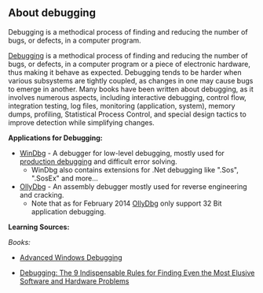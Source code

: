 ## About debugging

Debugging is a methodical process of finding and reducing the number of bugs, or defects, in a computer program.

[Debugging](http://en.wikipedia.org/wiki/Debugging) is a methodical process of finding and reducing the number of bugs, or defects, in a computer program or a piece of electronic hardware, thus making it behave as expected. Debugging tends to be harder when various subsystems are tightly coupled, as changes in one may cause bugs to emerge in another. Many books have been written about debugging, as it involves numerous aspects, including interactive debugging, control flow, integration testing, log files, monitoring (application, system), memory dumps, profiling, Statistical Process Control, and special design tactics to improve detection while simplifying changes.

**Applications for Debugging:**

*   [WinDbg](http://en.wikipedia.org/wiki/Windbg) - A debugger for low-level debugging, mostly used for [production debugging](http://msdn.microsoft.com/en-us/library/ee817659.aspx) and difficult error solving.
    *   WinDbg also contains extensions for .Net debugging like ".Sos", ".SosEx" and more...
*   [OllyDbg](http://en.wikipedia.org/wiki/Ollydbg) - An assembly debugger mostly used for reverse engineering and cracking.
    *   Note that as for February 2014 [OllyDbg](http://en.wikipedia.org/wiki/Ollydbg) only support 32 Bit application debugging.

**Learning Sources:**

_Books:_

*   [Advanced Windows Debugging](http://rads.stackoverflow.com/amzn/click/0321374460)

*   [Debugging: The 9 Indispensable Rules for Finding Even the Most Elusive Software and Hardware Problems](http://rads.stackoverflow.com/amzn/click/0814474578)